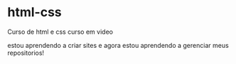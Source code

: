 # html-css
 Curso de html e css curso em video

 estou aprendendo a criar sites e agora estou aprendendo a gerenciar meus repositorios!
